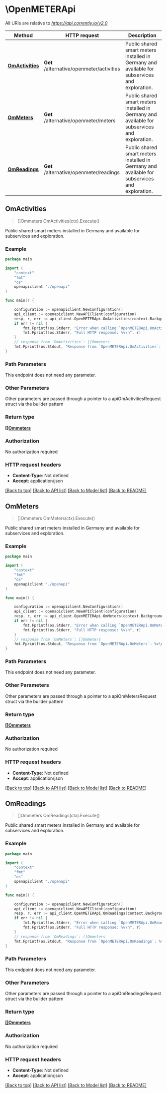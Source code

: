 # \OpenMETERApi

All URIs are relative to *https://api.corrently.io/v2.0*

Method | HTTP request | Description
------------- | ------------- | -------------
[**OmActivities**](OpenMETERApi.md#OmActivities) | **Get** /alternative/openmeter/activities | Public shared smart meters installed in Germany and available for subservices and exploration.
[**OmMeters**](OpenMETERApi.md#OmMeters) | **Get** /alternative/openmeter/meters | Public shared smart meters installed in Germany and available for subservices and exploration.
[**OmReadings**](OpenMETERApi.md#OmReadings) | **Get** /alternative/openmeter/readings | Public shared smart meters installed in Germany and available for subservices and exploration.



## OmActivities

> []Ommeters OmActivities(ctx).Execute()

Public shared smart meters installed in Germany and available for subservices and exploration.



### Example

```go
package main

import (
    "context"
    "fmt"
    "os"
    openapiclient "./openapi"
)

func main() {

    configuration := openapiclient.NewConfiguration()
    api_client := openapiclient.NewAPIClient(configuration)
    resp, r, err := api_client.OpenMETERApi.OmActivities(context.Background()).Execute()
    if err != nil {
        fmt.Fprintf(os.Stderr, "Error when calling `OpenMETERApi.OmActivities``: %v\n", err)
        fmt.Fprintf(os.Stderr, "Full HTTP response: %v\n", r)
    }
    // response from `OmActivities`: []Ommeters
    fmt.Fprintf(os.Stdout, "Response from `OpenMETERApi.OmActivities`: %v\n", resp)
}
```

### Path Parameters

This endpoint does not need any parameter.

### Other Parameters

Other parameters are passed through a pointer to a apiOmActivitiesRequest struct via the builder pattern


### Return type

[**[]Ommeters**](Ommeters.md)

### Authorization

No authorization required

### HTTP request headers

- **Content-Type**: Not defined
- **Accept**: application/json

[[Back to top]](#) [[Back to API list]](../README.md#documentation-for-api-endpoints)
[[Back to Model list]](../README.md#documentation-for-models)
[[Back to README]](../README.md)


## OmMeters

> []Ommeters OmMeters(ctx).Execute()

Public shared smart meters installed in Germany and available for subservices and exploration.



### Example

```go
package main

import (
    "context"
    "fmt"
    "os"
    openapiclient "./openapi"
)

func main() {

    configuration := openapiclient.NewConfiguration()
    api_client := openapiclient.NewAPIClient(configuration)
    resp, r, err := api_client.OpenMETERApi.OmMeters(context.Background()).Execute()
    if err != nil {
        fmt.Fprintf(os.Stderr, "Error when calling `OpenMETERApi.OmMeters``: %v\n", err)
        fmt.Fprintf(os.Stderr, "Full HTTP response: %v\n", r)
    }
    // response from `OmMeters`: []Ommeters
    fmt.Fprintf(os.Stdout, "Response from `OpenMETERApi.OmMeters`: %v\n", resp)
}
```

### Path Parameters

This endpoint does not need any parameter.

### Other Parameters

Other parameters are passed through a pointer to a apiOmMetersRequest struct via the builder pattern


### Return type

[**[]Ommeters**](Ommeters.md)

### Authorization

No authorization required

### HTTP request headers

- **Content-Type**: Not defined
- **Accept**: application/json

[[Back to top]](#) [[Back to API list]](../README.md#documentation-for-api-endpoints)
[[Back to Model list]](../README.md#documentation-for-models)
[[Back to README]](../README.md)


## OmReadings

> []Ommeters OmReadings(ctx).Execute()

Public shared smart meters installed in Germany and available for subservices and exploration.



### Example

```go
package main

import (
    "context"
    "fmt"
    "os"
    openapiclient "./openapi"
)

func main() {

    configuration := openapiclient.NewConfiguration()
    api_client := openapiclient.NewAPIClient(configuration)
    resp, r, err := api_client.OpenMETERApi.OmReadings(context.Background()).Execute()
    if err != nil {
        fmt.Fprintf(os.Stderr, "Error when calling `OpenMETERApi.OmReadings``: %v\n", err)
        fmt.Fprintf(os.Stderr, "Full HTTP response: %v\n", r)
    }
    // response from `OmReadings`: []Ommeters
    fmt.Fprintf(os.Stdout, "Response from `OpenMETERApi.OmReadings`: %v\n", resp)
}
```

### Path Parameters

This endpoint does not need any parameter.

### Other Parameters

Other parameters are passed through a pointer to a apiOmReadingsRequest struct via the builder pattern


### Return type

[**[]Ommeters**](Ommeters.md)

### Authorization

No authorization required

### HTTP request headers

- **Content-Type**: Not defined
- **Accept**: application/json

[[Back to top]](#) [[Back to API list]](../README.md#documentation-for-api-endpoints)
[[Back to Model list]](../README.md#documentation-for-models)
[[Back to README]](../README.md)

